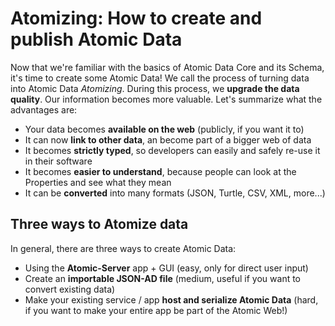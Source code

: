 # Atomizing: How to create and publish Atomic Data

Now that we're familiar with the basics of Atomic Data Core and its Schema, it's time to create some Atomic Data!
We call the process of turning data into Atomic Data _Atomizing_.
During this process, we **upgrade the data quality**.
Our information becomes more valuable.
Let's summarize what the advantages are:

- Your data becomes **available on the web** (publicly, if you want it to)
- It can now **link to other data**, an become part of a bigger web of data
- It becomes **strictly typed**, so developers can easily and safely re-use it in their software
- It becomes **easier to understand**, because people can look at the Properties and see what they mean
- It can be **converted** into many formats (JSON, Turtle, CSV, XML, more...)

## Three ways to Atomize data

In general, there are three ways to create Atomic Data:

- Using the **Atomic-Server** app + GUI (easy, only for direct user input)
- Create an **importable JSON-AD file** (medium, useful if you want to convert existing data)
- Make your existing service / app **host and serialize Atomic Data** (hard, if you want to make your entire app be part of the Atomic Web!)

